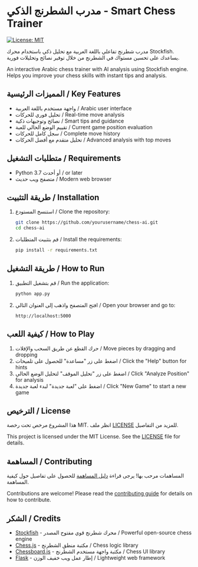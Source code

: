 # مدرب الشطرنج الذكي - Smart Chess Trainer

[![License: MIT](https://img.shields.io/badge/License-MIT-yellow.svg)](https://opensource.org/licenses/MIT)

مدرب شطرنج تفاعلي باللغة العربية مع تحليل ذكي باستخدام محرك Stockfish. يساعدك على تحسين مستواك في الشطرنج من خلال توفير نصائح وتحليلات فورية.

An interactive Arabic chess trainer with AI analysis using Stockfish engine. Helps you improve your chess skills with instant tips and analysis.

## المميزات الرئيسية / Key Features

- واجهة مستخدم باللغة العربية / Arabic user interface
- تحليل فوري للحركات / Real-time move analysis
- نصائح وتوجيهات ذكية / Smart tips and guidance
- تقييم الوضع الحالي للعبة / Current game position evaluation
- سجل كامل للحركات / Complete move history
- تحليل متقدم مع أفضل الحركات / Advanced analysis with top moves

## متطلبات التشغيل / Requirements

- Python 3.7 أو أحدث / or later
- متصفح ويب حديث / Modern web browser

## طريقة التثبيت / Installation

1. استنسخ المستودع / Clone the repository:
   ```bash
   git clone https://github.com/yourusername/chess-ai.git
   cd chess-ai
   ```

2. قم بتثبيت المتطلبات / Install the requirements:
   ```bash
   pip install -r requirements.txt
   ```

## طريقة التشغيل / How to Run

1. قم بتشغيل التطبيق / Run the application:
   ```bash
   python app.py
   ```

2. افتح المتصفح واذهب إلى العنوان التالي / Open your browser and go to:
   ```
   http://localhost:5000
   ```

## كيفية اللعب / How to Play

1. حرك القطع عن طريق السحب والإفلات / Move pieces by dragging and dropping
2. اضغط على زر "مساعدة" للحصول على تلميحات / Click the "Help" button for hints
3. اضغط على زر "تحليل الموقف" لتحليل الوضع الحالي / Click "Analyze Position" for analysis
4. اضغط على "لعبة جديدة" لبدء لعبة جديدة / Click "New Game" to start a new game

## الترخيص / License

هذا المشروع مرخص تحت رخصة MIT. انظر ملف [LICENSE](LICENSE) للمزيد من التفاصيل.

This project is licensed under the MIT License. See the [LICENSE](LICENSE) file for details.

## المساهمة / Contributing

المساهمات مرحب بها! يرجى قراءة [دليل المساهمة](CONTRIBUTING.md) للحصول على تفاصيل حول كيفية المساهمة.

Contributions are welcome! Please read the [contributing guide](CONTRIBUTING.md) for details on how to contribute.

## الشكر / Credits

- [Stockfish](https://stockfishchess.org/) - محرك شطرنج قوي مفتوح المصدر / Powerful open-source chess engine
- [Chess.js](https://github.com/jhlywa/chess.js) - مكتبة منطق الشطرنج / Chess logic library
- [Chessboard.js](https://chessboardjs.com/) - مكتبة واجهة مستخدم الشطرنج / Chess UI library
- [Flask](https://flask.palletsprojects.com/) - إطار عمل ويب خفيف الوزن / Lightweight web framework
